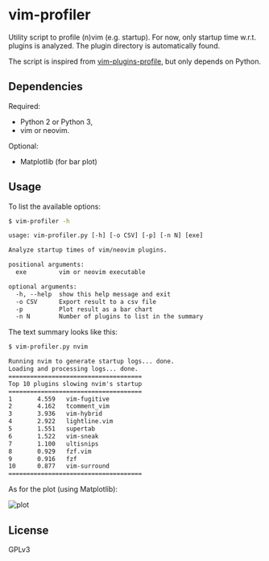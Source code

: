 vim-profiler
============

Utility script to profile (n)vim (e.g. startup). For now, only startup time
w.r.t. plugins is analyzed. The plugin directory is automatically found.

The script is inspired from [vim-plugins-profile][vim-plugins-profile], but
only depends on Python.

## Dependencies

Required:

- Python 2 or Python 3,
- vim or neovim.

Optional:

- Matplotlib (for bar plot)

## Usage

To list the available options:
```sh
$ vim-profiler -h
```

```txt
usage: vim-profiler.py [-h] [-o CSV] [-p] [-n N] [exe]

Analyze startup times of vim/neovim plugins.

positional arguments:
  exe         vim or neovim executable

optional arguments:
  -h, --help  show this help message and exit
  -o CSV      Export result to a csv file
  -p          Plot result as a bar chart
  -n N        Number of plugins to list in the summary
```

The text summary looks like this:

```txt
$ vim-profiler.py nvim

Running nvim to generate startup logs... done.
Loading and processing logs... done.
=====================================
Top 10 plugins slowing nvim's startup
=====================================
1       4.559   vim-fugitive
2       4.162   tcomment_vim
3       3.936   vim-hybrid
4       2.922   lightline.vim
5       1.551   supertab
6       1.522   vim-sneak
7       1.100   ultisnips
8       0.929   fzf.vim
9       0.916   fzf
10      0.877   vim-surround
=====================================
```

As for the plot (using Matplotlib):

![plot](https://raw.githubusercontent.com/bchretien/vim-profiler/master/.images/plot.png "Plot")

## License

GPLv3

[vim-plugins-profile]: https://github.com/hyiltiz/vim-plugins-profile
